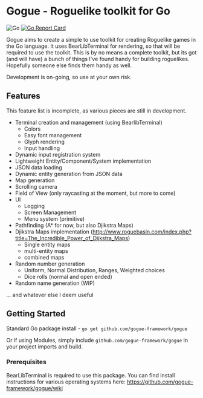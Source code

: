 # Gogue - Roguelike toolkit for Go

![Go](https://github.com/gogue-framework/gogue/workflows/Go/badge.svg?branch=master)
[![Go Report Card](https://goreportcard.com/badge/github.com/gogue-framework/gogue)](https://goreportcard.com/report/github.com/gogue-framework/gogue)

Gogue aims to create a simple to use toolkit for creating Roguelike games in the Go language. It uses BearLibTerminal for rendering, so that will be required to use the toolkit.
This is by no means a complete toolkit, but its got (and will have) a bunch of things I've found handy for building roguelikes. Hopefully someone else finds them handy as well.

Development is on-going, so use at your own risk.

## Features

This feature list is incomplete, as various pieces are still in development.

- Terminal creation and management (using BearlibTerminal)
    - Colors
    - Easy font management
    - Glyph rendering
    - Input handling
- Dynamic input registration system
- Lightweight Entity/Component/System implementation
- JSON data loading
- Dynamic entity generation from JSON data
- Map generation
- Scrolling camera
- Field of View (only raycasting at the moment, but more to come)
- UI
    - Logging
    - Screen Management
    - Menu system (primitive)
- Pathfinding (A* for now, but also Djikstra Maps)
- Djikstra Maps implementation (http://www.roguebasin.com/index.php?title=The_Incredible_Power_of_Dijkstra_Maps)
    - Single entity maps
    - multi-entity maps
    - combined maps
- Random number generation
    - Uniform, Normal Distribution, Ranges, Weighted choices
    - Dice rolls (normal and open ended)
- Random name generation (WIP)

... and whatever else I deem useful

## Getting Started

Standard Go package install - `go get github.com/gogue-framework/gogue`

Or if using Modules, simply include `github.com/gogue-framework/gogue` in your project imports and build.

### Prerequisites

BearLibTerminal is required to use this package. You can find install instructions for various operating systems here: https://github.com/gogue-framework/gogue/wiki
